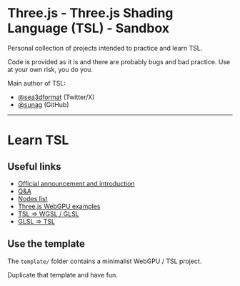 # Three.js - Three.js Shading Language (TSL) - Sandbox

Personal collection of projects intended to practice and learn TSL.

Code is provided as it is and there are probably bugs and bad practice. Use at your own risk, you do you.

Main author of TSL:
- [@sea3dformat](https://twitter.com/sea3dformat) (Twitter/X)
- [@sunag](https://github.com/sunag) (GitHub)

---

# Learn TSL

## Useful links

- [Official announcement and introduction](https://github.com/mrdoob/three.js/wiki/Three.js-Shading-Language)
- [Q&A](https://github.com/boytchev/tsl-textures/wiki/Q&A)
- [Nodes list](https://github.com/mrdoob/three.js/blob/dev/examples/jsm/nodes/Nodes.js)
- [Three.js WebGPU examples](https://threejs.org/examples/?q=webgpu#webgpu_parallax_uv)
- [TSL => WGSL / GLSL](https://threejs.org/examples/?q=webgpu#webgpu_tsl_editor)
- [GLSL => TSL](https://threejs.org/examples/?q=webgpu#webgpu_tsl_transpiler)

## Use the template

The `template/` folder contains a minimalist WebGPU / TSL project.

Duplicate that template and have fun.
